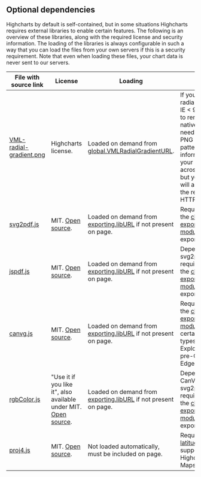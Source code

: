 Optional dependencies
---------------------

Highcharts by default is self-contained, but in some situations Highcharts requires external libraries to enable certain features. The following is an overview of these libraries, along with the required license and security information. The loading of the libraries is always configurable in such a way that you can load the files from your own servers if this is a security requirement. Note that even when loading these files, your chart data is never sent to our servers.

|File with source link|License|Loading|Usage
|---|---|---|---|
|[VML-radial-gradient.png](https://code.highcharts.com/gfx/vml-radial-gradient.png)|Highcharts license.|Loaded on demand from [global.VMLRadialGradientURL](https://api.highcharts.com/highcharts/global.VMLRadialGradientURL).|If you are using radial gradients, IE < 9 is unable to render it natively, and needs to load a PNG image pattern. No information from your data is sent across the net, but your page will appear as the referrer in the HTTP request.|
|[svg2pdf.js](https://code.highcharts.com/lib/svg2pdf.js)|MIT. [Open source](https://github.com/yWorks/svg2pdf.js).|Loaded on demand from [exporting.libURL](https://api.highcharts.com/highcharts/exporting.libURL) if not present on page.|Required by the [client side exporting module](https://highcharts.com/docs/export-module/client-side-export) for PDF export.|
|[jspdf.js](https://code.highcharts.com/lib/jspdf.js)|MIT. [Open source](https://github.com/yWorks/jsPDF).|Loaded on demand from [exporting.libURL](https://api.highcharts.com/highcharts/exporting.libURL) if not present on page.|Dependency of svg2pdf, required by the [client side exporting module](https://highcharts.com/docs/export-module/client-side-export) for PDF export.|
|[canvg.js](https://code.highcharts.com/lib/canvg.js)|MIT. [Open source](https://github.com/canvg/canvg).|Loaded on demand from [exporting.libURL](https://api.highcharts.com/highcharts/exporting.libURL) if not present on page.|Required by the [client side exporting module](https://highcharts.com/docs/export-module/client-side-export) to export certain image types in Internet Explorer and pre-Chromium Edge browsers.|
|[rgbColor.js](https://code.highcharts.com/lib/rgbcolor.js)|"Use it if you like it", also available under MIT. [Open source](https://github.com/canvg/canvg/blob/master/rgbcolor.js).|Loaded on demand from [exporting.libURL](https://api.highcharts.com/highcharts/exporting.libURL) if not present on page.|Dependency of CanVG and svg2pdf, required by the [client side exporting module](https://highcharts.com/docs/export-module/client-side-export) for PDF export.|
|[proj4.js](http://proj4js.org/)|MIT. [Open source](https://github.com/proj4js/proj4js).|Not loaded automatically, must be included on page.|Required for [latitude/longitude](https://highcharts.com/docs/maps/latlon) support in Highcharts Maps.|
